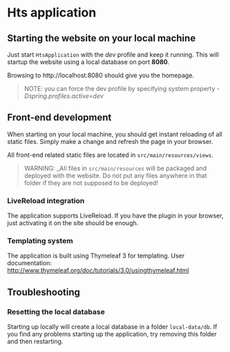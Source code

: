 # Hts application

## Starting the website on your local machine
Just start `HtsApplication` with the *dev* profile and keep it running.
This will startup the website using a local database on port **8080**.

Browsing to http://localhost:8080 should give you the homepage.

> NOTE: you can force the dev profile by specifying system property *-Dspring.profiles.active=dev* 

## Front-end development
When starting on your local machine, you should get instant reloading of all static files.
Simply make a change and refresh the page in your browser.

All front-end related static files are located in `src/main/resources/views`.

> WARNING: _All files in `src/main/resources` will be packaged and deployed with the website.
> Do not put any files anywhere in that folder if they are not supposed to be deployed!

### LiveReload integration
The application supports LiveReload.
If you have the plugin in your browser, just activating it on the site should be enough.

### Templating system
The application is built using Thymeleaf 3 for templating.
User documentation: http://www.thymeleaf.org/doc/tutorials/3.0/usingthymeleaf.html

## Troubleshooting
### Resetting the local database
Starting up locally will create a local database in a folder `local-data/db`.
If you find any problems starting up the application, try removing this folder and then restarting.

